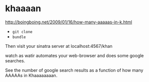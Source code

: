 khaaaan
=======

http://boingboing.net/2009/01/16/how-many-aaaaas-in-k.html

- `git clone`
- `bundle`

Then visit your sinatra server at localhost:4567/khan

watch as watir automates your web-browser and does some google searches.

See the number of google search results as a function of how many AAAAAs in Khaaaaaaaan.
